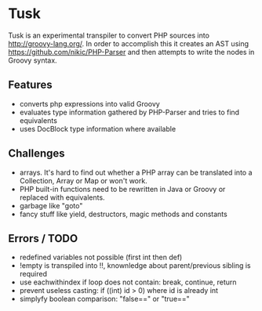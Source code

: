 # Tusk

Tusk is an experimental transpiler to convert PHP sources into http://groovy-lang.org/. 
In order to accomplish this it creates an AST using https://github.com/nikic/PHP-Parser and then attempts to write
the nodes in Groovy syntax.

## Features

* converts php expressions into valid Groovy
* evaluates type information gathered by PHP-Parser and tries to find equivalents
* uses DocBlock type information where available

## Challenges

* arrays. It's hard to find out whether a PHP array can be translated into a Collection, Array or Map or won't work.
* PHP built-in functions need to be rewritten in Java or Groovy or replaced with equivalents.
* garbage like "goto"
* fancy stuff like yield, destructors, magic methods and constants


## Errors / TODO

* redefined variables not possible (first int then def)
* !empty is transpiled into !!, knownledge about parent/previous sibling is required
* use eachwithindex if loop does not contain: break, continue, return
* prevent useless casting: if ((int) id > 0) where id is already int
* simplyfy boolean comparison: "false==" or "true=="